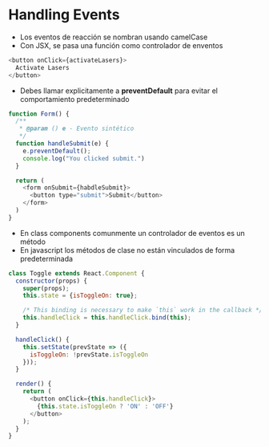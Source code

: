 # Handling Events
- Los eventos de reacción se nombran usando camelCase
- Con JSX, se pasa una función como controlador de enventos
```javascript
<button onClick={activateLasers}>
  Activate Lasers
</button>
```
- Debes llamar explicitamente a **preventDefault** para evitar el comportamiento
  predeterminado
```javascript
function Form() {
  /**
   * @param () e - Evento sintético 
   */
  function handleSubmit(e) {
    e.preventDefault();
    console.log("You clicked submit.")
  }

  return (
    <form onSubmit={habdleSubmit}>
      <button type="submit">Submit</button>
    </form>
  )
}
```
- En class components comunmente un controlador de eventos es un método
- En javascript los métodos de clase no están vinculados de forma predeterminada
```javascript
class Toggle extends React.Component {
  constructor(props) {
    super(props);
    this.state = {isToggleOn: true};

    /* This binding is necessary to make `this` work in the callback */
    this.handleClick = this.handleClick.bind(this);
  }

  handleClick() {
    this.setState(prevState => ({
      isToggleOn: !prevState.isToggleOn
    }));
  }

  render() {
    return (
      <button onClick={this.handleClick}>
        {this.state.isToggleOn ? 'ON' : 'OFF'}
      </button>
    );
  }
}
```
